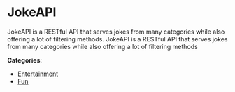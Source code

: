 # JokeAPI


JokeAPI is a RESTful API that serves jokes from many categories while also offering a lot of filtering methods. JokeAPI is a RESTful API that serves jokes from many categories while also offering a lot of filtering methods



**Categories**:
- [Entertainment](https://github.com/apis-list/apis-list#entertainment)
- [Fun](https://github.com/apis-list/apis-list#fun)









